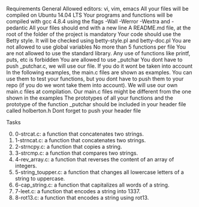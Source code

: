 Requirements
General
Allowed editors: vi, vim, emacs
All your files will be compiled on Ubuntu 14.04 LTS
Your programs and functions will be compiled with gcc 4.8.4 using the flags -Wall -Werror -Wextra and -pedantic
All your files should end with a new line
A README.md file, at the root of the folder of the project is mandatory
Your code should use the Betty style. It will be checked using betty-style.pl and betty-doc.pl
You are not allowed to use global variables
No more than 5 functions per file
You are not allowed to use the standard library. Any use of functions like printf, puts, etc is forbidden
You are allowed to use _putchar
You dont have to push _putchar.c, we will use our file. If you do it wont be taken into account
In the following examples, the main.c files are shown as examples. You can use them to test your functions, but you dont have to push them to your repo (if you do we wont take them into account). We will use our own main.c files at compilation. Our main.c files might be different from the one shown in the examples
The prototypes of all your functions and the prototype of the function _putchar should be included in your header file called holberton.h
Dont forget to push your header file

Tasks

0. 0-strcat.c: a function that concatenates two strings.  
1. 1-strncat.c: a function that concatenates two strings.
2. 2-strncpy.c: a function that copies a string. 
3. 3-strcmp.c: a function that compares two strings.
4. 4-rev_array.c: a function that reverses the content of an array of integers.
5. 5-string_toupper.c: a function that changes all lowercase letters of a string to uppercase.
6. 6-cap_string.c: a function that capitalizes all words of a string.
7. 7-leet.c: a function that encodes a string into 1337.
8. 8-rot13.c: a function that encodes a string using rot13.

